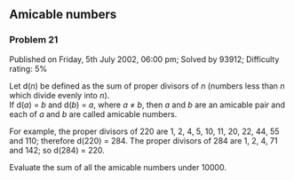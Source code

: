 Amicable numbers
----------------

### Problem 21

Published on Friday, 5th July 2002, 06:00 pm; Solved by 93912;
Difficulty rating: 5%

Let d(*n*) be defined as the sum of proper divisors of *n* (numbers less
than *n* which divide evenly into *n*).\
 If d(*a*) = *b* and d(*b*) = *a*, where *a* ≠ *b*, then *a* and *b* are
an amicable pair and each of *a* and *b* are called amicable numbers.

For example, the proper divisors of 220 are 1, 2, 4, 5, 10, 11, 20, 22,
44, 55 and 110; therefore d(220) = 284. The proper divisors of 284 are
1, 2, 4, 71 and 142; so d(284) = 220.

Evaluate the sum of all the amicable numbers under 10000.
